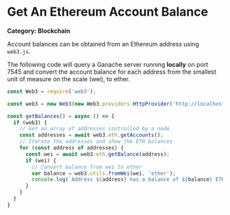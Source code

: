 # Get An Ethereum Account Balance

__Category: Blockchain__

Account balances can be obtained from an Ethereum address using `web3.js`. 

The following code will query a Ganache server running __locally__  on port 7545 and convert the account balance for each address from the smallest unit of measure on the scale (wei), to ether.

```javascript
const Web3 = require('web3');

const web3 = new Web3(new Web3.providers.HttpProvider('http://localhost:7545'));

const getBalances() = async () => {
  if (web3) {
    // Get an array of addresses controlled by a node
    const addresses = await web3.eth.getAccounts();
    // Iterate the addresses and show the ETH balances
    for (const address of addresses) {
      const wei = await web3.eth.getBalance(address);
      if (wei) {
        // Convert balance from wei to ether
        var balance = web3.utils.fromWei(wei, 'ether');
        console.log(`Address ${address} has a balance of ${balance} ETH`)
      }
    }
  } 
}
```
